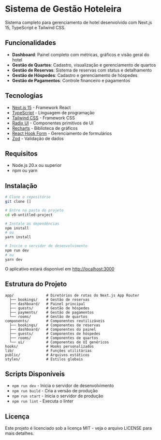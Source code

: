 # Sistema de Gestão Hoteleira

Sistema completo para gerenciamento de hotel desenvolvido com Next.js 15, TypeScript e Tailwind CSS.

## Funcionalidades

- **Dashboard**: Painel completo com métricas, gráficos e visão geral do hotel
- **Gestão de Quartos**: Cadastro, visualização e gerenciamento de quartos
- **Gestão de Reservas**: Sistema de reservas com status e detalhamento
- **Gestão de Hóspedes**: Cadastro e gerenciamento de hóspedes
- **Gestão de Pagamentos**: Controle financeiro e pagamentos

## Tecnologias

- [Next.js 15](https://nextjs.org/) - Framework React
- [TypeScript](https://www.typescriptlang.org/) - Linguagem de programação
- [Tailwind CSS](https://tailwindcss.com/) - Framework CSS
- [Radix UI](https://www.radix-ui.com/) - Componentes primitivos de UI
- [Recharts](https://recharts.org/) - Biblioteca de gráficos
- [React Hook Form](https://react-hook-form.com/) - Gerenciamento de formulários
- [Zod](https://zod.dev/) - Validação de dados

## Requisitos

- Node.js 20.x ou superior
- npm ou yarn

## Instalação

```bash
# Clone o repositório
git clone []

# Entre na pasta do projeto
cd v0-untitled-project

# Instale as dependências
npm install
# ou
yarn install

# Inicie o servidor de desenvolvimento
npm run dev
# ou
yarn dev
```

O aplicativo estará disponível em [http://localhost:3000](http://localhost:3000)

## Estrutura do Projeto

```
app/               # Diretórios de rotas do Next.js App Router
  ├── bookings/    # Gestão de reservas
  ├── dashboard/   # Painel principal
  ├── guests/      # Gestão de hóspedes
  ├── payments/    # Gestão de pagamentos
  └── rooms/       # Gestão de quartos
components/        # Componentes reutilizáveis
  ├── bookings/    # Componentes de reservas
  ├── dashboard/   # Componentes do painel
  ├── guests/      # Componentes de hóspedes
  ├── rooms/       # Componentes de quartos
  └── ui/          # Componentes de UI genéricos
hooks/             # Hooks personalizados
lib/               # Funções utilitárias
public/            # Arquivos estáticos
styles/            # Estilos globais
```

## Scripts Disponíveis

- `npm run dev` - Inicia o servidor de desenvolvimento
- `npm run build` - Cria a versão de produção
- `npm run start` - Inicia o servidor de produção
- `npm run lint` - Executa o linter

## Licença

Este projeto é licenciado sob a licença MIT - veja o arquivo LICENSE para mais detalhes.
